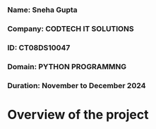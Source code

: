 
### Name: Sneha Gupta
### Company: CODTECH IT SOLUTIONS
### ID: CT08DS10047
### Domain: PYTHON PROGRAMMNG
### Duration: November to December 2024

# Overview of the project




